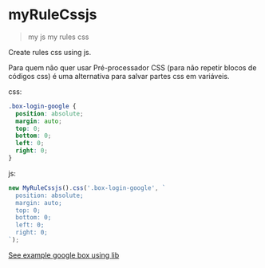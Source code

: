 # myRuleCssjs

> my js my rules css

Create rules css using js.

Para quem não quer usar Pré-processador CSS (para não repetir blocos de códigos css) é uma alternativa para salvar partes css em variáveis.

css:

```css
.box-login-google {
  position: absolute;
  margin: auto;
  top: 0;
  bottom: 0;
  left: 0;
  right: 0;
}
```

js:

```javascript
new MyRuleCssjs().css('.box-login-google', `
  position: absolute;
  margin: auto;
  top: 0;
  bottom: 0;
  left: 0;
  right: 0;
`);
```

[See example google box using lib](https://viniceosm.github.io/myRuleCssjs/example-box-google.html)
